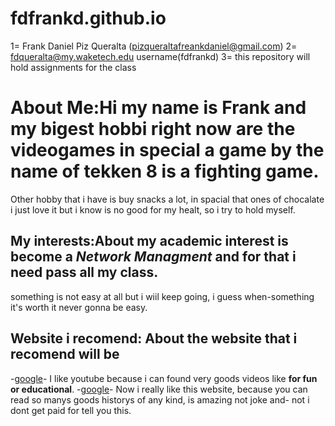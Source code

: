 # fdfrankd.github.io
1= Frank Daniel Piz Queralta (pizqueraltafreankdaniel@gmail.com)
2= fdqueralta@my.waketech.edu username(fdfrankd)
3= this repository will hold assignments for the class 


# About Me:Hi my name is Frank and my bigest hobbi right now are the videogames in special a game by the name of **tekken 8** is a fighting game.
  Other hobby that i have is buy snacks a lot, in spacial that ones of chocalate i just love it but i know is no good for my healt, so i try to hold myself.
  
## My interests:About my academic interest is become a **_Network Managment_** and for that i need pass all my class. 
  something is not easy at all but i wiil keep going, i guess when-something it's worth it never gonna be easy.
  
## Website i recomend: About the website that i recomend will be
  -[google](https://www.youtube.com)- I like youtube because i can found very goods videos like **for fun or educational**.
  -[google](https://www.webnovel.com)- Now i really like this website, because you can read so manys goods historys of any kind, is amazing not joke and- 
   not i dont get paid for tell you this.
